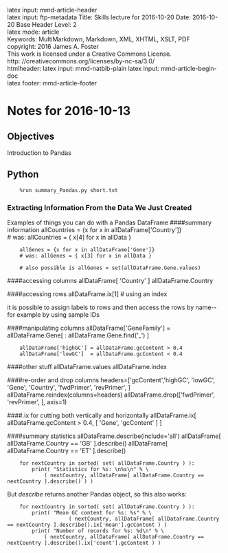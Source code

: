 latex input:	mmd-article-header  
latex input:	ftp-metadata 
Title:	Skills lecture for 2016-10-20
Date:	2016-10-20
Base Header Level:	2  
latex mode:	article  
Keywords:	MultiMarkdown, Markdown, XML, XHTML, XSLT, PDF   
copyright:	2016 James A. Foster  
	This work is licensed under a Creative Commons License.  
	http:	//creativecommons.org/licenses/by-nc-sa/3.0/  
htmlheader:	<script type="text/javascript" async src="https://cdn.mathjax.org/mathjax/latest/MathJax.js?config=TeX-MML-AM_CHTML"></script>latex input:	mmd-natbib-plain
latex input:	mmd-article-begin-doc  
latex footer:	mmd-article-footer  

# Notes for 2016-10-13 #
## Objectives ##
Introduction to Pandas
## Python ##

		%run summary_Pandas.py short.txt

### Extracting Information From the Data We Just Created ###
Examples of things you can do with a Pandas DataFrame
####summary information
		allCountries = {x for x in allDataFrame['Country']}      
		# was: allCountries = { x[4] for x in allData }
		
		allGenes = {x for x in allDataFrame['Gene']}      
		# was: allGenes = { x[3] for x in allData }

		# also possible is allGenes = set(allDataFrame.Gene.values)

####accessing columns
		allDataFrame[ 'Country' ]
		allDataFrame.Country

####accessing rows
		allDataFrame.ix[1]      # using an index

it is possible to assign labels to rows and then access the rows by name--for example by using sample IDs

####manipulating columns
		allDataFrame['GeneFamily'] = allDataFrame.Gene[ : allDataFrame.Gene.find('_') ]

		allDataFrame['highGC'] = allDataFrame.gcContent > 0.4
		allDataFrame['lowGC']  = allDataFrame.gcContent < 0.4

####other stuff
		allDataFrame.values
		allDataFrame.index

####re-order and drop columns
		headers=['gcContent','highGC', 'lowGC', 'Gene', 'Country', 'fwdPrimer', 'revPrimer', ]
		allDataFrame.reindex(columns=headers)
		allDataFrame.drop(['fwdPrimer', 'revPrimer', ], axis=1)

####.ix for cutting both vertically and horizontally
		allDataFrame.ix[ allDataFrame.gcContent > 0.4, [ 'Gene', 'gcContent' ] ]

####summary statistics
		allDataFrame.describe(include='all')
		allDataFrame[ allDataFrame.Country == 'GB' ].describe()
		allDataFrame[ allDataFrame.Country == 'ET' ].describe()

		for nextCountry in sorted( set( allDataFrame.Country ) ):
			print( "Statistics for %s: \n%s\n" % \
	   			( nextCountry, allDataFrame[ allDataFrame.Country == nextCountry ].describe() ) )

But *describe* returns another Pandas object, so this also works:

		for nextCountry in sorted( set( allDataFrame.Country ) ):
			print( "Mean GC content for %s: %s" % \
         				( nextCountry, allDataFrame[ allDataFrame.Country == nextCountry ].describe().ix['mean'].gcContent ) )
			print( "Number of records for %s: %d\n" % \
				( nextCountry, allDataFrame[ allDataFrame.Country == nextCountry ].describe().ix['count'].gcContent ) )
         